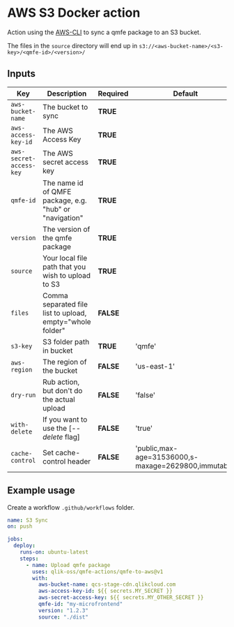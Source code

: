 # AWS S3 Docker action

Action using the [AWS-CLI](https://docs.aws.amazon.com/cli/latest/userguide/cli-chap-welcome.html) to sync a qmfe package to an S3 bucket.

The files in the `source` directory will end up in `s3://<aws-bucket-name>/<s3-key>/<qmfe-id>/<version>/`

## Inputs

| Key                     | Description                                               | Required  | Default                                              |
| ----------------------- | --------------------------------------------------------- | --------- | ---------------------------------------------------- |
| `aws-bucket-name`       | The bucket to sync                                        | **TRUE**  |                                                      |
| `aws-access-key-id`     | The AWS Access Key                                        | **TRUE**  |                                                      |
| `aws-secret-access-key` | The AWS secret access key                                 | **TRUE**  |                                                      |
| `qmfe-id`               | The name id of QMFE package, e.g. "hub" or "navigation"   | **TRUE**  |                                                      |
| `version`               | The version of the qmfe package                           | **TRUE**  |                                                      |
| `source`                | Your local file path that you wish to upload to S3        | **TRUE**  |                                                      |
| `files`                 | Comma separated file list to upload, empty="whole folder" | **FALSE** |                                                      |
| `s3-key`                | S3 folder path in bucket                                  | **TRUE**  | 'qmfe'                                               |
| `aws-region`            | The region of the bucket                                  | **FALSE** | 'us-east-1'                                          |
| `dry-run`               | Rub action, but don't do the actual upload                | **FALSE** | 'false'                                              |
| `with-delete`           | If you want to use the [_--delete_ flag]                  | **FALSE** | 'true'                                               |
| `cache-control`         | Set cache-control header                                  | **FALSE** | 'public,max-age=31536000,s-maxage=2629800,immutable' |

## Example usage

Create a workflow `.github/workflows` folder.

```yaml
name: S3 Sync
on: push

jobs:
  deploy:
    runs-on: ubuntu-latest
    steps:
      - name: Upload qmfe package
        uses: qlik-oss/qmfe-actions/qmfe-to-aws@v1
        with:
          aws-bucket-name: qcs-stage-cdn.qlikcloud.com
          aws-access-key-id: ${{ secrets.MY_SECRET }}
          aws-secret-access-key: ${{ secrets.MY_OTHER_SECRET }}
          qmfe-id: "my-microfrontend"
          version: "1.2.3"
          source: "./dist"
```

